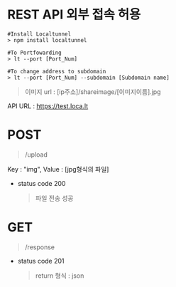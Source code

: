 # REST API 외부 접속 허용
    #Install Localtunnel
    > npm install localtunnel

    #To Portfowarding
    > lt --port [Port_Num]
    
    #To change address to subdomain
    > lt --port [Port_Num] --subdomain [Subdomain name]



> 이미지 url : [ip주소]/shareimage/[이미지이름].jpg

API URL : https://test.loca.lt
# POST
> /upload

Key : "img", Value : [jpg형식의 파일]
+ status code 200
    > 파일 전송 성공

# GET
> /response
+ status code 201
    > return 형식 : json